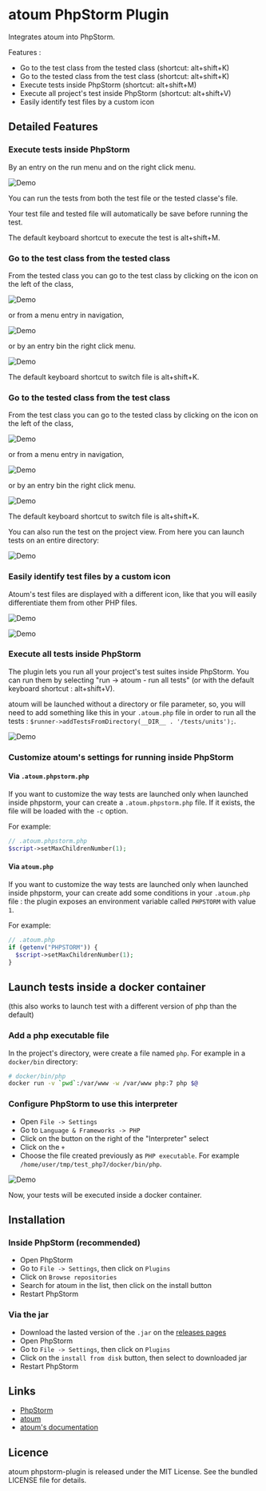# atoum PhpStorm Plugin

Integrates atoum into PhpStorm.

Features :

* Go to the test class from the tested class (shortcut: alt+shift+K)
* Go to the tested class from the test class (shortcut: alt+shift+K)
* Execute tests inside PhpStorm (shortcut: alt+shift+M)
* Execute all project's test inside PhpStorm (shortcut: alt+shift+V)
* Easily identify test files by a custom icon


## Detailed Features


### Execute tests inside PhpStorm

By an entry on the run menu and on the right click menu.

![Demo](doc/run.png)

You can run the tests from both the test file or the tested classe's file.

Your test file and tested file will automatically be save before running the test.

The default keyboard shortcut to execute the test is alt+shift+M.


### Go to the test class from the tested class

From the tested class you can go to the test class by clicking on the icon on the left of the class,

![Demo](doc/switch-icon.png)

or from a menu entry in navigation,

![Demo](doc/switch.png)

or by an entry bin the right click menu.

![Demo](doc/switch-right_click.png)

The default keyboard shortcut to switch file is alt+shift+K.


### Go to the tested class from the test class

From the test class you can go to the tested class by clicking on the icon on the left of the class,

![Demo](doc/switch_back-icon.png)

or from a menu entry in navigation,

![Demo](doc/switch_back.png)

or by an entry bin the right click menu.

![Demo](doc/switch_back-right_click.png)

The default keyboard shortcut to switch file is alt+shift+K.

You can also run the test on the project view. From here you can launch tests on an entire directory:

![Demo](doc/run_dir.png)


### Easily identify test files by a custom icon

Atoum's test files are displayed with a different icon, like that you will easily differentiate them from other PHP files.

![Demo](doc/custom_icon-tabs.png)

![Demo](doc/custom_icon-tree.png)


### Execute all tests inside PhpStorm

The plugin lets you run all your project's test suites inside PhpStorm. You can run them by selecting "run -> atoum - run all tests" (or with the default keyboard shortcut : alt+shift+V).

atoum will be launched without a directory or file parameter, so, you will need to add something like this in your `.atoum.php` file in order to run all the tests : `$runner->addTestsFromDirectory(__DIR__ . '/tests/units');`.

![Demo](doc/all.png)


### Customize atoum's settings for running inside PhpStorm

#### Via `.atoum.phpstorm.php`

If you want to customize the way tests are launched only when launched inside phpstorm, your can create a `.atoum.phpstorm.php` file. If it exists, the file will be loaded with the `-c` option.

For example:

```php
// .atoum.phpstorm.php
$script->setMaxChildrenNumber(1);
```

#### Via `atoum.php`

If you want to customize the way tests are launched only when launched inside phpstorm, your can create add some conditions in your `.atoum.php` file : the plugin exposes an environment variable called `PHPSTORM` with value `1`.

For example:
```php
// .atoum.php
if (getenv("PHPSTORM")) {
  $script->setMaxChildrenNumber(1);
}
```

## Launch tests inside a docker container

(this also works to launch test with a different version of php than the default)

### Add a php executable file

In the project's directory, were create a file named `php`. For example in a `docker/bin` directory:

```bash
# docker/bin/php
docker run -v `pwd`:/var/www -w /var/www php:7 php $@
```


### Configure PhpStorm to use this interpreter

* Open `File -> Settings`
* Go to `Language & Frameworks -> PHP`
* Click on the button on the right of the "Interpreter" select
* Click on the `+`
* Choose the file created previously as `PHP executable`. For example `/home/user/tmp/test_php7/docker/bin/php`.

![Demo](doc/interpreter.png)

Now, your tests will be executed inside a docker container.


## Installation

### Inside PhpStorm (recommended)

* Open PhpStorm
* Go to `File -> Settings`, then click on `Plugins`
* Click on `Browse repositories`
* Search for atoum in the list, then click on the install button
* Restart PhpStorm

### Via the jar

* Download the lasted version of the `.jar` on the [releases pages](https://github.com/atoum/phpstorm-plugin/releases)
* Open PhpStorm
* Go to `File -> Settings`, then click on `Plugins`
* Click on the `install from disk` button, then select to downloaded jar
* Restart PhpStorm


## Links

* [PhpStorm](https://www.jetbrains.com/phpstorm/)
* [atoum](http://atoum.org)
* [atoum's documentation](http://docs.atoum.org)


## Licence

atoum phpstorm-plugin is released under the MIT License. See the bundled LICENSE file for details.
